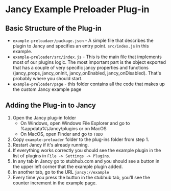 # Jancy Example Preloader Plug-in

## Basic Structure of the Plug-in
- `example-preloadaer/package.json` - A simple file that describes the plugin to Jancy and specifies an entry point. `src/index.js` in this example.
- `example-preloader/src/index.js` - This is the main file that implements most of our plugins logic. The most important part is the object exported that has a couple of very specific jancy properties and functions (jancy_props, jancy_onInit, jancy_onEnabled, jancy_onDisabled). That's probably where you should start.
- `example-preloader/page` - this folder contains all the code that makes up the custom Jancy example page

## Adding the Plug-in to Jancy

1. Open the Jancy plug-in folder
    - On Windows, open Windows File Explorer and go to %appdata%\Jancy\plugins or on MacOS
    - On MacOS, open Finder and go to `TODO`
2. Copy `example-preloader` folder to the plug-ins folder from step 1.
3. Restart Jancy if it's already running.
4. If everything works correctly you should see the example plugin in the list of plugins in `File -> Settings -> Plugins`.
5. In any tab in Jancy go to stubhub.com and you should see a button in the upper left corner that the example plugin added.
6. In another tab, go to the URL `jancy://example`
7. Every time you press the button in the stubhub tab, you'll see the counter increment in the example page.
